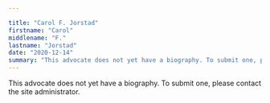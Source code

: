 ```yaml
---

title: "Carol F. Jorstad"
firstname: "Carol"
middlename: "F."
lastname: "Jorstad"
date: "2020-12-14"
summary: "This advocate does not yet have a biography. To submit one, please contact the site administrator."
---
```

This advocate does not yet have a biography. To submit one, please contact the site administrator.

